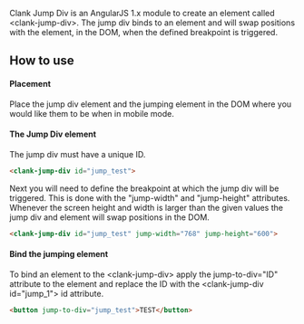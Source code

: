 Clank Jump Div is an AngularJS 1.x module to create an element called &lt;clank-jump-div&gt;. The jump div binds to an element and will swap positions with the element, in the DOM, when the defined breakpoint is triggered.

## How to use

#### Placement
Place the jump div element and the jumping element in the DOM where you would like them to be when in mobile mode. 

#### The Jump Div element
The jump div must have a unique ID.
```html
<clank-jump-div id="jump_test">
```
Next you will need to define the breakpoint at which the jump div will be triggered. This is done with the "jump-width" and "jump-height" attributes. Whenever the screen height and width is larger than the given values the jump div and element will swap positions in the DOM.
```html
<clank-jump-div id="jump_test" jump-width="768" jump-height="600">
```

#### Bind the jumping element
To bind an element to the &lt;clank-jump-div&gt; apply the jump-to-div="ID" attribute to the element and replace the ID with the &lt;clank-jump-div id="jump_1"&gt; id attribute.
```html
<button jump-to-div="jump_test">TEST</button> 
```




